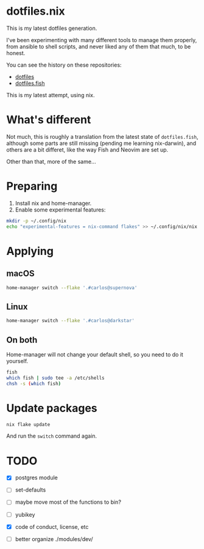 # dotfiles.nix

This is my latest dotfiles generation.

I've been experimenting with many different tools to manage them properly, from
ansible to shell scripts, and never liked any of them that much, to be honest.

You can see the history on these repositories:

- [dotfiles](https://github.com/caarlos0/dotfiles)
- [dotfiles.fish](https://github.com/caarlos0/dotfiles.fish)

This is my latest attempt, using nix.

# What's different

Not much, this is roughly a translation from the latest state of
`dotfiles.fish`, although some parts are still missing (pending me learning
nix-darwin), and others are a bit differet, like the way Fish and Neovim are set
up.

Other than that, more of the same...

# Preparing

1. Install nix and home-manager.
1. Enable some experimental features:
```bash
mkdir -p ~/.config/nix
echo "experimental-features = nix-command flakes" >> ~/.config/nix/nix.conf
```

# Applying


## macOS

```bash
home-manager switch --flake '.#carlos@supernova'
```


## Linux

```bash
home-manager switch --flake '.#carlos@darkstar'
```

## On both

Home-manager will not change your default shell, so you need to do it yourself.

```bash
fish
which fish | sudo tee -a /etc/shells
chsh -s (which fish)
```

# Update packages

```bash
nix flake update
```

And run the `switch` command again.

# TODO

- [x] postgres module
- [ ] set-defaults
- [ ] maybe move most of the functions to bin?
- [ ] yubikey
- [x] code of conduct, license, etc
- [ ] better organize ./modules/dev/

